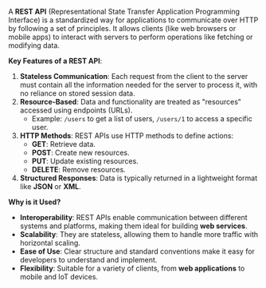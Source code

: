 A **REST API** (Representational State Transfer Application Programming Interface) is a standardized way for applications to communicate over HTTP by following a set of principles. It allows clients (like web browsers or mobile apps) to interact with servers to perform operations like fetching or modifying data.

**Key Features of a REST API**:

1. **Stateless Communication**: Each request from the client to the server must contain all the information needed for the server to process it, with no reliance on stored session data.  
2. **Resource-Based**: Data and functionality are treated as "resources" accessed using endpoints (URLs).  
   * Example: `/users` to get a list of users, `/users/1` to access a specific user.  
3. **HTTP Methods**: REST APIs use HTTP methods to define actions:  
   * **GET**: Retrieve data.  
   * **POST**: Create new resources.  
   * **PUT**: Update existing resources.  
   * **DELETE**: Remove resources.  
4. **Structured Responses**: Data is typically returned in a lightweight format like **JSON** or **XML**.

**Why is it Used?**

* **Interoperability**: REST APIs enable communication between different systems and platforms, making them ideal for building **web services**.  
* **Scalability**: They are stateless, allowing them to handle more traffic with horizontal scaling.  
* **Ease of Use**: Clear structure and standard conventions make it easy for developers to understand and implement.  
* **Flexibility**: Suitable for a variety of clients, from **web applications** to mobile and IoT devices.